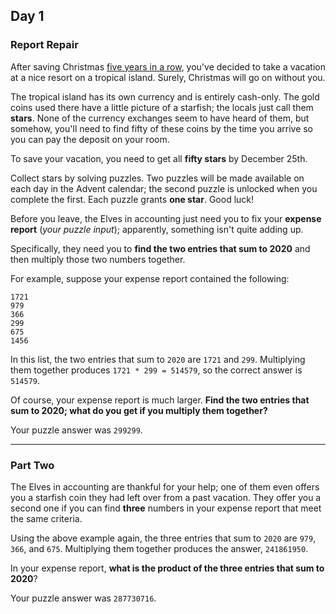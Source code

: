 ## Day 1

### Report Repair 

After saving Christmas [five years in a row](https://adventofcode.com/events), you've decided to take a vacation 
at a nice resort on a tropical island. Surely, Christmas will go on without you.

The tropical island has its own currency and is entirely cash-only. The gold coins used there have a little picture 
of a starfish; the locals just call them **stars**. None of the currency exchanges seem to have heard of them, 
but somehow, you'll need to find fifty of these coins by the time you arrive so you can pay the deposit on your 
room.

To save your vacation, you need to get all **fifty stars** by December 25th.

Collect stars by solving puzzles. Two puzzles will be made available on each day in the Advent calendar; the 
second puzzle is unlocked when you complete the first. Each puzzle grants **one star**. Good luck!

Before you leave, the Elves in accounting just need you to fix your **expense report** (_your puzzle input_); 
apparently, something isn't quite adding up.

Specifically, they need you to **find the two entries that sum to 2020** and then multiply those two 
numbers together.

For example, suppose your expense report contained the following:

```
1721
979
366
299
675
1456
```

In this list, the two entries that sum to `2020` are `1721` and `299`. Multiplying them together produces 
`1721 * 299 = 514579`, so the correct answer is `514579`.

Of course, your expense report is much larger. **Find the two entries that sum to 2020; what do you get if 
you multiply them together?**

Your puzzle answer was `299299`.

---

### Part Two

The Elves in accounting are thankful for your help; one of them even offers you a starfish coin they had left over 
from a past vacation. They offer you a second one if you can find **three** numbers in your expense report that 
meet the same criteria.

Using the above example again, the three entries that sum to `2020` are `979`, `366`, and `675`. Multiplying them 
together produces the answer, `241861950`.

In your expense report, **what is the product of the three entries that sum to 2020**?

Your puzzle answer was `287730716`.
